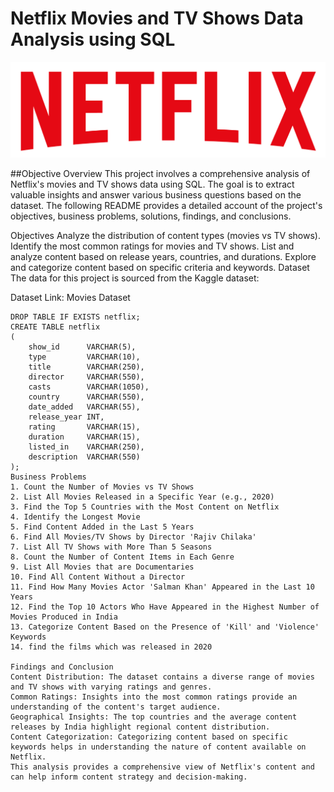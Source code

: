 # Netflix Movies and TV Shows Data Analysis using SQL

![Netflix Logo](https://github.com/sharathjain01/NETFLIX_SQL_PROJECT/blob/main/logo.png)

##Objective
Overview
This project involves a comprehensive analysis of Netflix's movies and TV shows data using SQL. The goal is to extract valuable insights and answer various business questions based on the dataset. The following README provides a detailed account of the project's objectives, business problems, solutions, findings, and conclusions.

Objectives
Analyze the distribution of content types (movies vs TV shows).
Identify the most common ratings for movies and TV shows.
List and analyze content based on release years, countries, and durations.
Explore and categorize content based on specific criteria and keywords.
Dataset
The data for this project is sourced from the Kaggle dataset:

Dataset Link: Movies Dataset
```Schema
DROP TABLE IF EXISTS netflix;
CREATE TABLE netflix
(
    show_id      VARCHAR(5),
    type         VARCHAR(10),
    title        VARCHAR(250),
    director     VARCHAR(550),
    casts        VARCHAR(1050),
    country      VARCHAR(550),
    date_added   VARCHAR(55),
    release_year INT,
    rating       VARCHAR(15),
    duration     VARCHAR(15),
    listed_in    VARCHAR(250),
    description  VARCHAR(550)
);
Business Problems 
1. Count the Number of Movies vs TV Shows
2. List All Movies Released in a Specific Year (e.g., 2020)
3. Find the Top 5 Countries with the Most Content on Netflix
4. Identify the Longest Movie
5. Find Content Added in the Last 5 Years
6. Find All Movies/TV Shows by Director 'Rajiv Chilaka'
7. List All TV Shows with More Than 5 Seasons
8. Count the Number of Content Items in Each Genre
9. List All Movies that are Documentaries
10. Find All Content Without a Director
11. Find How Many Movies Actor 'Salman Khan' Appeared in the Last 10 Years
12. Find the Top 10 Actors Who Have Appeared in the Highest Number of Movies Produced in India
13. Categorize Content Based on the Presence of 'Kill' and 'Violence' Keywords
14. find the films which was released in 2020

Findings and Conclusion
Content Distribution: The dataset contains a diverse range of movies and TV shows with varying ratings and genres.
Common Ratings: Insights into the most common ratings provide an understanding of the content's target audience.
Geographical Insights: The top countries and the average content releases by India highlight regional content distribution.
Content Categorization: Categorizing content based on specific keywords helps in understanding the nature of content available on Netflix.
This analysis provides a comprehensive view of Netflix's content and can help inform content strategy and decision-making.

